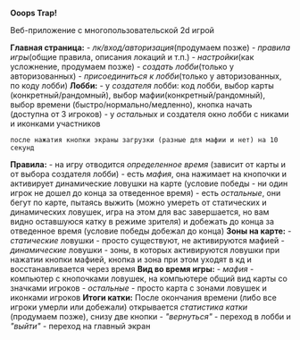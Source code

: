 **Ooops Trap!**

Веб-приложение с многопользовательской 2d игрой

**Главная страница:**
    - *лк/вход/авторизация*(продумаем позже)
    - *правила игры*(общие правила, описания локаций и т.п.)
    - *настройки*(как усложнение, продумаем позже)
    - *создать лобби*(только у авторизованных)
    - *присоединиться к лобби*(только у авторизованных, по коду лобби)
**Лобби:**
    - у *создателя* лобби: код лобби, выбор карты (конкретный/рандомный), выбор мафии(конкретный/рандомный), выбор времени (быстро/нормально/медленно), кнопка начать (доступна от 3 игроков)
    - у *остальных* и создателя окно лобби с никами и иконками участников

    после нажатия кнопки экраны загрузки (разные для мафии и нет) на 10 секунд
**Правила:**
    - на игру отводится *определенное время* (зависит от карты и от выбора создателя лобби)
    - есть *мафия*, она нажимает на кнопочки и активирует динамические ловушки на карте (условие победы - ни один игрок не дошел до конца за отведенное время)
    - есть *остальные*, они бегут по карте, пытаясь выжить (можно умереть от статических и динамических ловушек, игра на этом для вас завершается, но вам видно оставшуюся катку в режиме зрителя) и добежать до конца за отведенное время (условие победы добежал до конца)
**Зоны на карте:**
    - *статические* ловушки - просто существуют, не активируются мафией
    - *динамические* ловушки - зоны, в которых активируются ловушки при нажатии кнопки мафией, кнопка и зона при этом уходят в кд и восстанавливается через время
**Вид во время игры:**
    - *мафия* - компьютер с кнопочками ловушек, на компьютере общий вид карты со значками игроков
    - *остальные* - просто карта с зонами ловушек и иконками игроков
**Итоги катки:**
    После окончания времени (либо все игроки умерли или добежали) открывается *статистика катки* (продумаем позже), снизу две кнопки - *"вернуться"* - переход в лобби и *"выйти"* - переход на главный экран